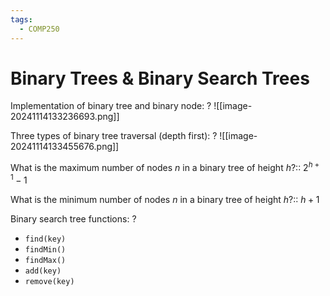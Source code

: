 ```yaml
---
tags:
  - COMP250
---
```

# Binary Trees & Binary Search Trees

Implementation of binary tree and binary node:
?
![[image-20241114133236693.png]]
<!--SR:!2024-12-18,22,250-->



Three types of binary tree traversal (depth first):
?
![[image-20241114133455676.png]]
<!--SR:!2024-12-04,11,230-->



What is the maximum number of nodes $n$ in a binary tree of height $h$?:: $2^{h+1}-1$
<!--SR:!2024-12-02,9,210-->
What is the minimum number of nodes $n$ in a binary tree of height $h$?:: $h+1$
<!--SR:!2024-12-06,13,230-->

Binary search tree functions:
?
- `find(key)`
- `findMin()`
- `findMax()`
- `add(key)`
- `remove(key)`
<!--SR:!2024-12-21,24,250-->